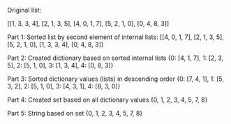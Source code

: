 Original list:

[[1, 3, 3, 4], [2, 1, 3, 5], [4, 0, 1, 7], [5, 2, 1, 0], [0, 4, 8, 3]]

Part 1: Sorted list by second element of internal lists:
[[4, 0, 1, 7], [2, 1, 3, 5], [5, 2, 1, 0], [1, 3, 3, 4], [0, 4, 8, 3]]

Part 2: Created dictionary based on sorted internal lists
{0: [4, 1, 7], 1: [2, 3, 5], 2: [5, 1, 0], 3: [1, 3, 4], 4: [0, 8, 3]}

Part 3: Sorted dictionary values (lists) in descending order
{0: [7, 4, 1], 1: [5, 3, 2], 2: [5, 1, 0], 3: [4, 3, 1], 4: [8, 3, 0]}

Part 4: Created set based on all dictionary values
{0, 1, 2, 3, 4, 5, 7, 8}

Part 5: String based on set
{0, 1, 2, 3, 4, 5, 7, 8}
